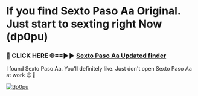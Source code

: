 # If you find Sexto Paso Aa Original. Just start to sexting right Now (dp0pu)

<h3>🔴 CLICK HERE 🌐==►► <a href="https://tinyurl.com/2s32jyrn" rel="nofollow">Sexto Paso Aa Updated finder</a></h3>

I found Sexto Paso Aa. You'll definitely like. Just don't open Sexto Paso Aa at work 😉💬

[![dp0pu](https://i.imgur.com/sZc9xG4.jpeg)](https://tinyurl.com/2s32jyrn)
